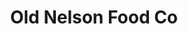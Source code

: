 ---
title: "Old Nelson Food Co"
url: /philadelphia/old-nelson-food-co-south-13th-street/
shop: Lebensmittel
---